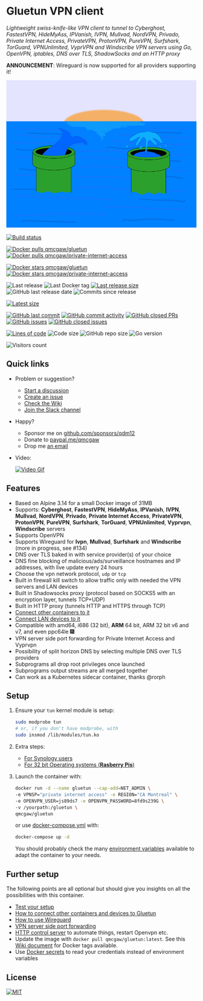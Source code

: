 # Gluetun VPN client

*Lightweight swiss-knife-like VPN client to tunnel to Cyberghost, FastestVPN,
HideMyAss, IPVanish, IVPN, Mullvad, NordVPN, Privado, Private Internet Access, PrivateVPN,
ProtonVPN, PureVPN, Surfshark, TorGuard, VPNUnlimited, VyprVPN and Windscribe VPN servers
using Go, OpenVPN, iptables, DNS over TLS, ShadowSocks and an HTTP proxy*

**ANNOUNCEMENT**: Wireguard is now supported for all providers supporting it!

![Title image](https://raw.githubusercontent.com/qdm12/gluetun/master/title.svg)

[![Build status](https://github.com/qdm12/gluetun/actions/workflows/ci.yml/badge.svg)](https://github.com/qdm12/gluetun/actions/workflows/ci.yml)

[![Docker pulls qmcgaw/gluetun](https://img.shields.io/docker/pulls/qmcgaw/gluetun.svg)](https://hub.docker.com/r/qmcgaw/gluetun)
[![Docker pulls qmcgaw/private-internet-access](https://img.shields.io/docker/pulls/qmcgaw/private-internet-access.svg)](https://hub.docker.com/r/qmcgaw/gluetun)

[![Docker stars qmcgaw/gluetun](https://img.shields.io/docker/stars/qmcgaw/gluetun.svg)](https://hub.docker.com/r/qmcgaw/gluetun)
[![Docker stars qmcgaw/private-internet-access](https://img.shields.io/docker/stars/qmcgaw/private-internet-access.svg)](https://hub.docker.com/r/qmcgaw/gluetun)

![Last release](https://img.shields.io/github/release/qdm12/gluetun?label=Last%20release)
![Last Docker tag](https://img.shields.io/docker/v/qmcgaw/gluetun?sort=semver&label=Last%20Docker%20tag)
[![Last release size](https://img.shields.io/docker/image-size/qmcgaw/gluetun?sort=semver&label=Last%20released%20image)](https://hub.docker.com/r/qmcgaw/gluetun/tags?page=1&ordering=last_updated)
![GitHub last release date](https://img.shields.io/github/release-date/qdm12/gluetun?label=Last%20release%20date)
![Commits since release](https://img.shields.io/github/commits-since/qdm12/gluetun/latest?sort=semver)

[![Latest size](https://img.shields.io/docker/image-size/qmcgaw/gluetun/latest?label=Latest%20image)](https://hub.docker.com/r/qmcgaw/gluetun/tags)

[![GitHub last commit](https://img.shields.io/github/last-commit/qdm12/gluetun.svg)](https://github.com/qdm12/gluetun/commits/master)
[![GitHub commit activity](https://img.shields.io/github/commit-activity/y/qdm12/gluetun.svg)](https://github.com/qdm12/gluetun/graphs/contributors)
[![GitHub closed PRs](https://img.shields.io/github/issues-pr-closed/qdm12/gluetun.svg)](https://github.com/qdm12/gluetun/pulls?q=is%3Apr+is%3Aclosed)
[![GitHub issues](https://img.shields.io/github/issues/qdm12/gluetun.svg)](https://github.com/qdm12/gluetun/issues)
[![GitHub closed issues](https://img.shields.io/github/issues-closed/qdm12/gluetun.svg)](https://github.com/qdm12/gluetun/issues?q=is%3Aissue+is%3Aclosed)

[![Lines of code](https://img.shields.io/tokei/lines/github/qdm12/gluetun)](https://github.com/qdm12/gluetun)
![Code size](https://img.shields.io/github/languages/code-size/qdm12/gluetun)
![GitHub repo size](https://img.shields.io/github/repo-size/qdm12/gluetun)
![Go version](https://img.shields.io/github/go-mod/go-version/qdm12/gluetun)

![Visitors count](https://visitor-badge.laobi.icu/badge?page_id=gluetun.readme)

## Quick links

- Problem or suggestion?
  - [Start a discussion](https://github.com/qdm12/gluetun/discussions)
  - [Create an issue](https://github.com/qdm12/gluetun/issues)
  - [Check the Wiki](https://github.com/qdm12/gluetun/wiki)
  - [Join the Slack channel](https://join.slack.com/t/qdm12/shared_invite/enQtOTE0NjcxNTM1ODc5LTYyZmVlOTM3MGI4ZWU0YmJkMjUxNmQ4ODQ2OTAwYzMxMTlhY2Q1MWQyOWUyNjc2ODliNjFjMDUxNWNmNzk5MDk)
- Happy?
  - Sponsor me on [github.com/sponsors/qdm12](https://github.com/sponsors/qdm12)
  - Donate to [paypal.me/qmcgaw](https://www.paypal.me/qmcgaw)
  - Drop me [an email](mailto:quentin.mcgaw@gmail.com)
- Video:

  [![Video Gif](https://i.imgur.com/CetWunc.gif)](https://youtu.be/0F6I03LQcI4)

## Features

- Based on Alpine 3.14 for a small Docker image of 31MB
- Supports: **Cyberghost**, **FastestVPN**, **HideMyAss**, **IPVanish**, **IVPN**, **Mullvad**, **NordVPN**, **Privado**, **Private Internet Access**, **PrivateVPN**, **ProtonVPN**, **PureVPN**,  **Surfshark**, **TorGuard**, **VPNUnlimited**, **Vyprvpn**, **Windscribe** servers
- Supports OpenVPN
- Supports Wireguard for **Ivpn**, **Mullvad**, **Surfshark** and **Windscribe** (more in progress, see #134)
- DNS over TLS baked in with service provider(s) of your choice
- DNS fine blocking of malicious/ads/surveillance hostnames and IP addresses, with live update every 24 hours
- Choose the vpn network protocol, `udp` or `tcp`
- Built in firewall kill switch to allow traffic only with needed the VPN servers and LAN devices
- Built in Shadowsocks proxy (protocol based on SOCKS5 with an encryption layer, tunnels TCP+UDP)
- Built in HTTP proxy (tunnels HTTP and HTTPS through TCP)
- [Connect other containers to it](https://github.com/qdm12/gluetun/wiki/Connect-to-gluetun)
- [Connect LAN devices to it](https://github.com/qdm12/gluetun/wiki/Connect-to-gluetun)
- Compatible with amd64, i686 (32 bit), **ARM** 64 bit, ARM 32 bit v6 and v7, and even ppc64le 🎆
- VPN server side port forwarding for Private Internet Access and Vyprvpn
- Possibility of split horizon DNS by selecting multiple DNS over TLS providers
- Subprograms all drop root privileges once launched
- Subprograms output streams are all merged together
- Can work as a Kubernetes sidecar container, thanks @rorph

## Setup

1. Ensure your `tun` kernel module is setup:

    ```sh
    sudo modprobe tun
    # or, if you don't have modprobe, with
    sudo insmod /lib/modules/tun.ko
    ```

1. Extra steps:
    - [For Synology users](https://github.com/qdm12/gluetun/wiki/Synology-setup)
    - [For 32 bit Operating systems (**Rasberry Pis**)](https://github.com/qdm12/gluetun/wiki/32-bit-setup)
1. Launch the container with:

    ```bash
    docker run -d --name gluetun --cap-add=NET_ADMIN \
    -e VPNSP="private internet access" -e REGION="CA Montreal" \
    -e OPENVPN_USER=js89ds7 -e OPENVPN_PASSWORD=8fd9s239G \
    -v /yourpath:/gluetun \
    qmcgaw/gluetun
    ```

    or use [docker-compose.yml](https://github.com/qdm12/gluetun/blob/master/docker-compose.yml) with:

    ```bash
    docker-compose up -d
    ```

    You should probably check the many [environment variables](https://github.com/qdm12/gluetun/wiki/Environment-variables) available to adapt the container to your needs.

## Further setup

The following points are all optional but should give you insights on all the possibilities with this container.

- [Test your setup](https://github.com/qdm12/gluetun/wiki/Test-your-setup)
- [How to connect other containers and devices to Gluetun](https://github.com/qdm12/gluetun/wiki/Connect-to-gluetun)
- [How to use Wireguard](https://github.com/qdm12/gluetun/wiki/Wireguard)
- [VPN server side port forwarding](https://github.com/qdm12/gluetun/wiki/Port-forwarding)
- [HTTP control server](https://github.com/qdm12/gluetun/wiki/HTTP-Control-server) to automate things, restart Openvpn etc.
- Update the image with `docker pull qmcgaw/gluetun:latest`. See this [Wiki document](https://github.com/qdm12/gluetun/wiki/Docker-image-tags) for Docker tags available.
- Use [Docker secrets](https://github.com/qdm12/gluetun/wiki/Docker-secrets) to read your credentials instead of environment variables

## License

[![MIT](https://img.shields.io/github/license/qdm12/gluetun)](https://github.com/qdm12/gluetun/master/LICENSE)
